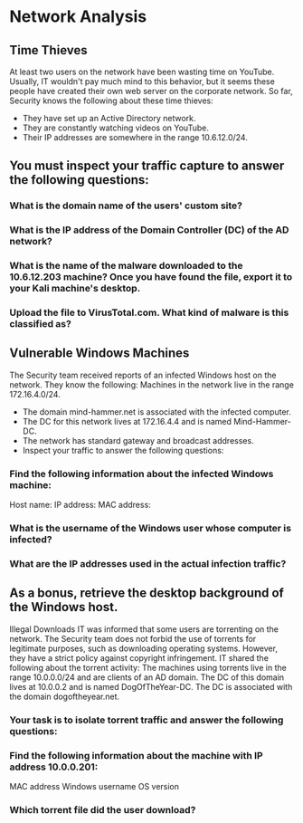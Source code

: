 # Network Analysis

## Time Thieves

At least two users on the network have been wasting time on YouTube. Usually, IT wouldn't pay much mind to this behavior, but it seems these people have created their own web server on the corporate network. So far, Security knows the following about these time thieves:
   
   - They have set up an Active Directory network.
   - They are constantly watching videos on YouTube.
   - Their IP addresses are somewhere in the range 10.6.12.0/24.

## You must inspect your traffic capture to answer the following questions:

### What is the domain name of the users' custom site?
 
### What is the IP address of the Domain Controller (DC) of the AD network?
 
### What is the name of the malware downloaded to the 10.6.12.203 machine? Once you have found the file, export it to your Kali machine's desktop.
 
### Upload the file to VirusTotal.com. What kind of malware is this classified as?
 
 
 
## Vulnerable Windows Machines
The Security team received reports of an infected Windows host on the network. They know the following:
Machines in the network live in the range 172.16.4.0/24.
  - The domain mind-hammer.net is associated with the infected computer.
  - The DC for this network lives at 172.16.4.4 and is named Mind-Hammer-DC.
  - The network has standard gateway and broadcast addresses.
  - Inspect your traffic to answer the following questions:
### Find the following information about the infected Windows machine:
Host name:
IP address:
MAC address:

### What is the username of the Windows user whose computer is infected?
 
### What are the IP addresses used in the actual infection traffic?
 
## As a bonus, retrieve the desktop background of the Windows host.
Illegal Downloads
IT was informed that some users are torrenting on the network. The Security team does not forbid the use of torrents for legitimate purposes, such as downloading operating systems. However, they have a strict policy against copyright infringement.
IT shared the following about the torrent activity:
The machines using torrents live in the range 10.0.0.0/24 and are clients of an AD domain.
The DC of this domain lives at 10.0.0.2 and is named DogOfTheYear-DC.
The DC is associated with the domain dogoftheyear.net.

### Your task is to isolate torrent traffic and answer the following questions:

### Find the following information about the machine with IP address 10.0.0.201:
MAC address
Windows username
OS version

### Which torrent file did the user download?
